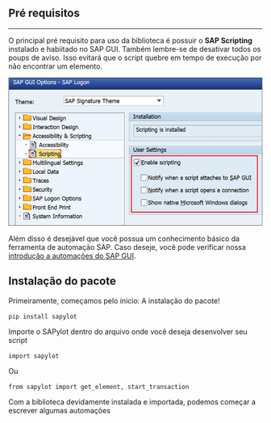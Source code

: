## Pré requisitos

---

O principal pré requisito para uso da biblioteca é possuir o **SAP Scripting** instalado e habiitado no SAP GUI. Também lembre-se de desativar todos os poups de aviso. Isso evitará que o script quebre em tempo de execução por não encontrar um elemento.

![image](../images/tutorial/sap_scripting_signature_theme.jpg)

Além disso é desejável que você possua um conhecimento básico da ferramenta de automação SAP. Caso deseje, você pode verificar nossa [introdução a automações do SAP GUI](../sap-scripting/introduction.md).

## Instalação do pacote

Primeiramente, começamos pelo inicio: A instalação do pacote!

```{.bash }
pip install sapylot
```

Importe o SAPylot dentro do arquivo onde você deseja desenvolver seu script

```{.py3 }
import sapylot
```

Ou

```{.py3 }
from sapylot import get_element, start_transaction
```

Com a biblioteca devidamente instalada e importada, podemos começar a escrever algumas automações

